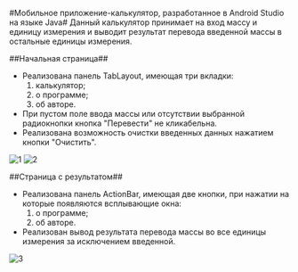 #Мобильное приложение-калькулятор, разработанное в Android Studio на языке Java#
Данный калькулятор принимает на вход массу и единицу измерения и выводит результат перевода введенной массы в остальные единицы измерения.

##Начальная страница##
- Реализована панель TabLayout, имеющая три вкладки:
  1. калькулятор;
  2. о программе;
  3. об авторе.
- При пустом поле ввода массы или отсутствии выбранной радиокнопки кнопка "Перевести" не кликабельна.
- Реализована возможность очистки введенных данных нажатием кнопки "Очистить".

![1](https://github.com/AnastasiaBykasova/calcAndroidApp/assets/107977027/bfa39e53-2adb-43d0-a08b-f5bb78156357)
![2](https://github.com/AnastasiaBykasova/calcAndroidApp/assets/107977027/8271e2f0-a13f-4b1e-a860-61eb7369dc49)

##Страница с результатом##
- Реализована панель ActionBar, имеющая две кнопки, при нажатии на которые появляются всплывающие окна:
  1. о программе;
  2. об авторе.
- Реализован вывод результата перевода массы во все единицы измерения за исключением введенной.

![3](https://github.com/AnastasiaBykasova/calcAndroidApp/assets/107977027/dc638831-5f35-462b-8da7-c901ecd4eb91)
